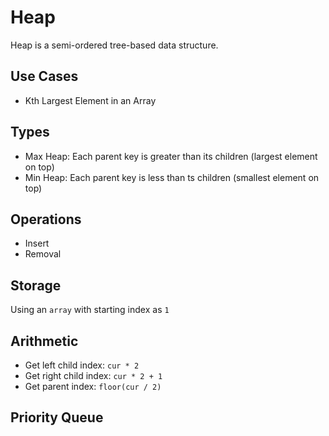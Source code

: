 # Heap

Heap is a semi-ordered tree-based data structure.

## Use Cases

- Kth Largest Element in an Array

## Types

- Max Heap: Each parent key is greater than its children (largest element on top)
- Min Heap: Each parent key is less than ts children (smallest element on top)

## Operations

- Insert
- Removal

## Storage

Using an `array` with starting index as `1`

## Arithmetic

- Get left child index: `cur * 2`
- Get right child index: `cur * 2 + 1`
- Get parent index: `floor(cur / 2)`

## Priority Queue
